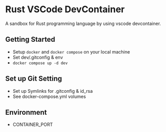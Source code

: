 # Rust VSCode DevContainer

A sandbox for Rust programming language by using vscode devcontainer.

## Getting Started

- Setup `docker` and `docker compose` on your local machine
- Set dev/.gitconfig & env 
- `docker compose up -d dev`

## Set up Git Setting

- Set up Symlinks for .gitconfig & id_rsa
- See docker-compose.yml volumes

## Environment

- CONTAINER_PORT

